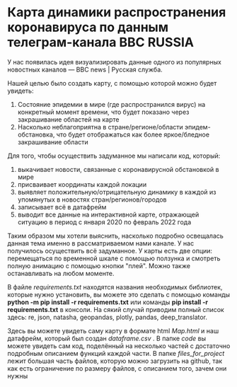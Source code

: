 # Карта динамики распространения коронавируса по данным телеграм-канала BBC RUSSIA

У нас появилась идея визуализировать данные одного из популярных новостных каналов — BBC news | Русская служба.

Нашей целью было создать карту, с помощью которой можно будет увидеть:
1) Состояние эпидемии в мире (где распространился вирус) на конкретный момент времени, что будет показано через закрашивание областей на карте
2) Насколько неблагоприятна в стране/регионе/области эпидем-обстановка, что будет отображаться как более яркое/бледное закрашивание области

Для того, чтобы осуществить задуманное мы написали код, который:
1) выкачивает новости, связанные с коронавирусной обстановкой в мире
2) присваивает координаты каждой локации
3) выявляет положительную/отрицательную динамику в каждой из упомянутых в новостях стран/регионов/городов
4) записывает всё в датафрейм
5) выводит все данные на интерактивной карте, отражающей ситуацию в период с января 2020 по февраль 2022 года

Таким образом мы хотели выяснить, насколько подробно освещалась данная тема именно в рассматриваемом нами канале. У нас получилось осуществить всё задуманное. У карты есть две опции: перемещаться по временной шкале с помощью ползунка и смотреть полную анимацию с помощью кнопки "плей". Можно также останавливать на любом моменте.

В файле *requirements.txt* находятся названия необходимых библиотек, которые нужно установить, вы можете это сделать с помощью команды
**python -m pip install -r requirements.txt** или команды **pip install -r requirements.txt** в консоли. На сякий случай приводим полный список здесь: re, json, natasha, geopandas, plotly, pandas, deep_translator.

Здесь вы можете увидеть саму карту в формате html *Map.html* и наш датафрейм, который был создан *dataframe.csv* . В папке *code* вы можете увидеть сам код, поделённый на несколько частей с достаточно подробным описанием функций каждой части. В папке *files_for_project* лежит большая часть файлов, которую можно загрузить на github, так как есть ограничение по размеру файлов, с описанием того, зачем они нужны
